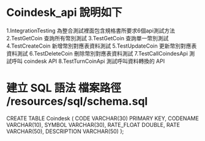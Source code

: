 # Coindesk_api 說明如下
  1.IntegrationTesting 為整合測試裡面包含規格書所要求6個api測試方法<br> 
  2.TestGetCoin 查詢所有幣別測試
  3.TestGetCoin 查詢單一幣別測試
  4.TestCreateCoin 新增幣別對應表資料測試
  5.TestUpdateCoin 更新幣別對應表資料測試
  6.TestDeleteCoin 刪除幣別對應表資料測試
  7.TestCallCoindesApi 測試呼叫 coindesk API 
  8.TestTurnCoinApi 測試呼叫資料轉換的 API 

建立 SQL 語法 檔案路徑 /resources/sql/schema.sql
======================================================
   CREATE TABLE Coindesk (
          CODE VARCHAR(30) PRIMARY KEY,
          CODENAME VARCHAR(10),
          SYMBOL  VARCHAR(30),
          RATE_FLOAT DOUBLE,
          RATE  VARCHAR(50),
          DESCRIPTION VARCHAR(50)
      );
